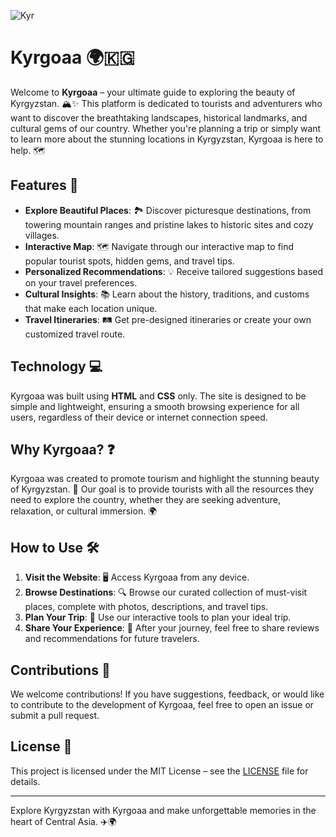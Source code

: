 ![Kyr](https://i.ibb.co/3rzjPNG/images.jpg)

# Kyrgoaa 🌍🇰🇬
Welcome to **Kyrgoaa** – your ultimate guide to exploring the beauty of Kyrgyzstan. 🏔️✨ This platform is dedicated to tourists and adventurers who want to discover the breathtaking landscapes, historical landmarks, and cultural gems of our country. Whether you're planning a trip or simply want to learn more about the stunning locations in Kyrgyzstan, Kyrgoaa is here to help. 🗺️

## Features 🌟

- **Explore Beautiful Places**: 🏞️ Discover picturesque destinations, from towering mountain ranges and pristine lakes to historic sites and cozy villages.
- **Interactive Map**: 🗺️ Navigate through our interactive map to find popular tourist spots, hidden gems, and travel tips.
- **Personalized Recommendations**: 💡 Receive tailored suggestions based on your travel preferences.
- **Cultural Insights**: 📚 Learn about the history, traditions, and customs that make each location unique.
- **Travel Itineraries**: 🛤️ Get pre-designed itineraries or create your own customized travel route.

## Technology 💻

Kyrgoaa was built using **HTML** and **CSS** only. The site is designed to be simple and lightweight, ensuring a smooth browsing experience for all users, regardless of their device or internet connection speed.

## Why Kyrgoaa? ❓

Kyrgoaa was created to promote tourism and highlight the stunning beauty of Kyrgyzstan. 🌄 Our goal is to provide tourists with all the resources they need to explore the country, whether they are seeking adventure, relaxation, or cultural immersion. 🌍

## How to Use 🛠️

1. **Visit the Website**: 🖥️ Access Kyrgoaa from any device.
2. **Browse Destinations**: 🔍 Browse our curated collection of must-visit places, complete with photos, descriptions, and travel tips.
3. **Plan Your Trip**: 🧳 Use our interactive tools to plan your ideal trip.
4. **Share Your Experience**: 🌟 After your journey, feel free to share reviews and recommendations for future travelers.

## Contributions 🤝

We welcome contributions! If you have suggestions, feedback, or would like to contribute to the development of Kyrgoaa, feel free to open an issue or submit a pull request.

## License 📝

This project is licensed under the MIT License – see the [LICENSE](LICENSE) file for details.

---

Explore Kyrgyzstan with Kyrgoaa and make unforgettable memories in the heart of Central Asia. ✈️🌍
